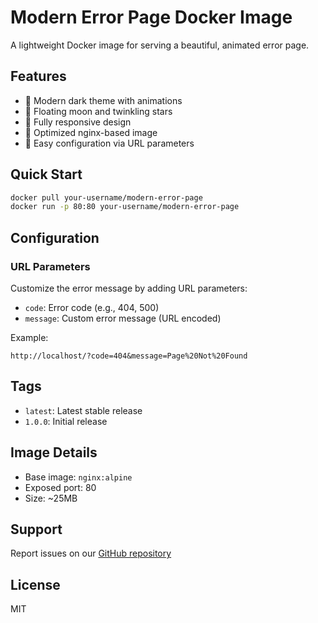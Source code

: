 # Modern Error Page Docker Image

A lightweight Docker image for serving a beautiful, animated error page.

## Features

- 🎨 Modern dark theme with animations
- 🌙 Floating moon and twinkling stars
- 📱 Fully responsive design
- 🚀 Optimized nginx-based image
- 🔧 Easy configuration via URL parameters

## Quick Start

```bash
docker pull your-username/modern-error-page
docker run -p 80:80 your-username/modern-error-page
```

## Configuration

### URL Parameters

Customize the error message by adding URL parameters:

- `code`: Error code (e.g., 404, 500)
- `message`: Custom error message (URL encoded)

Example:
```
http://localhost/?code=404&message=Page%20Not%20Found
```

## Tags

- `latest`: Latest stable release
- `1.0.0`: Initial release

## Image Details

- Base image: `nginx:alpine`
- Exposed port: 80
- Size: ~25MB

## Support

Report issues on our [GitHub repository](https://github.com/your-username/modern-error-page)

## License

MIT